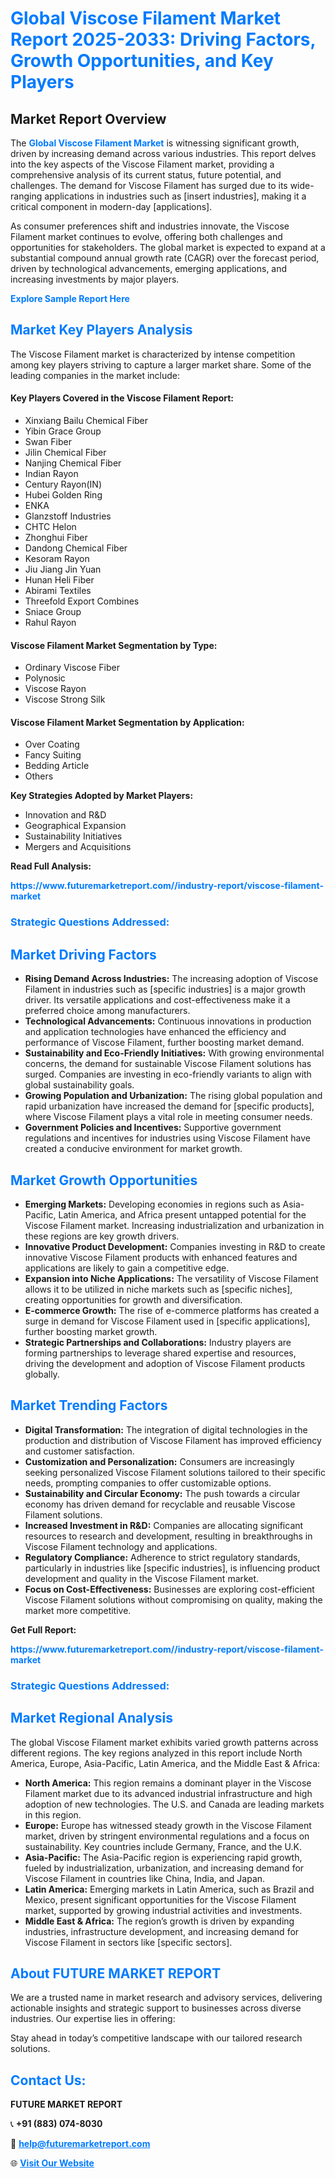 <h1 style="color: #007BFF;">Global Viscose Filament Market Report 2025-2033: Driving Factors, Growth Opportunities, and Key Players</h1>

<section id="overview">
<h2>Market Report Overview</h2>
<p>The <a href="https://www.futuremarketreport.com//industry-report/viscose-filament-market" style="color: #007BFF; text-decoration: none;"><strong>Global Viscose Filament Market</strong></a> is witnessing significant growth, driven by increasing demand across various industries. This report delves into the key aspects of the Viscose Filament market, providing a comprehensive analysis of its current status, future potential, and challenges. The demand for Viscose Filament has surged due to its wide-ranging applications in industries such as [insert industries], making it a critical component in modern-day [applications].</p>
<p>As consumer preferences shift and industries innovate, the Viscose Filament market continues to evolve, offering both challenges and opportunities for stakeholders. The global market is expected to expand at a substantial compound annual growth rate (CAGR) over the forecast period, driven by technological advancements, emerging applications, and increasing investments by major players.</p>
</section>

<section id="overview">
<p><a href="https://www.futuremarketreport.com//request-sample/reportId=88735" style="color: #007BFF; text-decoration: none;"><strong>Explore Sample Report Here</strong></a></p>
</section>

<section id="key-players">
<h2 style="color: #007BFF;">Market Key Players Analysis</h2>
<p>The Viscose Filament market is characterized by intense competition among key players striving to capture a larger market share. Some of the leading companies in the market include:</p>
<h4>Key Players Covered in the Viscose Filament Report:</h4>
<ul><li>Xinxiang Bailu Chemical Fiber</li><li>Yibin Grace Group</li><li>Swan Fiber</li><li>Jilin Chemical Fiber</li><li>Nanjing Chemical Fiber</li><li>Indian Rayon</li><li>Century Rayon(IN)</li><li>Hubei Golden Ring</li><li>ENKA</li><li>Glanzstoff Industries</li><li>CHTC Helon</li><li>Zhonghui Fiber</li><li>Dandong Chemical Fiber</li><li>Kesoram Rayon</li><li>Jiu Jiang Jin Yuan</li><li>Hunan Heli Fiber</li><li>Abirami Textiles</li><li>Threefold Export Combines</li><li>Sniace Group</li><li>Rahul Rayon</li></ul>
<h4>Viscose Filament Market Segmentation by Type:</h4>
<ul><li>Ordinary Viscose Fiber</li><li>Polynosic</li><li>Viscose Rayon</li><li>Viscose Strong Silk</li></ul>

<h4>Viscose Filament Market Segmentation by Application:</h4>
<ul><li>Over Coating</li><li>Fancy Suiting</li><li>Bedding Article</li><li>Others</li></ul>
<p><strong>Key Strategies Adopted by Market Players:</strong></p>
<ul>
<li>Innovation and R&D</li>
<li>Geographical Expansion</li>
<li>Sustainability Initiatives</li>
<li>Mergers and Acquisitions</li>
</ul>
</section>

<section>
<p><strong>Read Full Analysis: </strong></p><a href="https://www.futuremarketreport.com//industry-report/viscose-filament-market" style="color: #007BFF; text-decoration: none;"><strong>https://www.futuremarketreport.com//industry-report/viscose-filament-market</strong></a>
<h3 style="color: #007BFF;">Strategic Questions Addressed:</h3>
</section>

<section id="driving-factors">
<h2 style="color: #007BFF;">Market Driving Factors</h2>
<ul>
<li><strong>Rising Demand Across Industries:</strong> The increasing adoption of Viscose Filament in industries such as [specific industries] is a major growth driver. Its versatile applications and cost-effectiveness make it a preferred choice among manufacturers.</li>
<li><strong>Technological Advancements:</strong> Continuous innovations in production and application technologies have enhanced the efficiency and performance of Viscose Filament, further boosting market demand.</li>
<li><strong>Sustainability and Eco-Friendly Initiatives:</strong> With growing environmental concerns, the demand for sustainable Viscose Filament solutions has surged. Companies are investing in eco-friendly variants to align with global sustainability goals.</li>
<li><strong>Growing Population and Urbanization:</strong> The rising global population and rapid urbanization have increased the demand for [specific products], where Viscose Filament plays a vital role in meeting consumer needs.</li>
<li><strong>Government Policies and Incentives:</strong> Supportive government regulations and incentives for industries using Viscose Filament have created a conducive environment for market growth.</li>
</ul>
</section>

<section id="growth-opportunities">
<h2 style="color: #007BFF;">Market Growth Opportunities</h2>
<ul>
<li><strong>Emerging Markets:</strong> Developing economies in regions such as Asia-Pacific, Latin America, and Africa present untapped potential for the Viscose Filament market. Increasing industrialization and urbanization in these regions are key growth drivers.</li>
<li><strong>Innovative Product Development:</strong> Companies investing in R&D to create innovative Viscose Filament products with enhanced features and applications are likely to gain a competitive edge.</li>
<li><strong>Expansion into Niche Applications:</strong> The versatility of Viscose Filament allows it to be utilized in niche markets such as [specific niches], creating opportunities for growth and diversification.</li>
<li><strong>E-commerce Growth:</strong> The rise of e-commerce platforms has created a surge in demand for Viscose Filament used in [specific applications], further boosting market growth.</li>
<li><strong>Strategic Partnerships and Collaborations:</strong> Industry players are forming partnerships to leverage shared expertise and resources, driving the development and adoption of Viscose Filament products globally.</li>
</ul>
</section>

<section id="trending-factors">
<h2 style="color: #007BFF;">Market Trending Factors</h2>
<ul>
<li><strong>Digital Transformation:</strong> The integration of digital technologies in the production and distribution of Viscose Filament has improved efficiency and customer satisfaction.</li>
<li><strong>Customization and Personalization:</strong> Consumers are increasingly seeking personalized Viscose Filament solutions tailored to their specific needs, prompting companies to offer customizable options.</li>
<li><strong>Sustainability and Circular Economy:</strong> The push towards a circular economy has driven demand for recyclable and reusable Viscose Filament solutions.</li>
<li><strong>Increased Investment in R&D:</strong> Companies are allocating significant resources to research and development, resulting in breakthroughs in Viscose Filament technology and applications.</li>
<li><strong>Regulatory Compliance:</strong> Adherence to strict regulatory standards, particularly in industries like [specific industries], is influencing product development and quality in the Viscose Filament market.</li>
<li><strong>Focus on Cost-Effectiveness:</strong> Businesses are exploring cost-efficient Viscose Filament solutions without compromising on quality, making the market more competitive.</li>
</ul>
</section>

<section>
<p><strong>Get Full Report: </strong></p><a href="https://www.futuremarketreport.com//industry-report/viscose-filament-market" style="color: #007BFF; text-decoration: none;"><strong>https://www.futuremarketreport.com//industry-report/viscose-filament-market</strong></a>
<h3 style="color: #007BFF;">Strategic Questions Addressed:</h3>
</section>


<section id="regional-analysis">
<h2 style="color: #007BFF;">Market Regional Analysis</h2>
<p>The global Viscose Filament market exhibits varied growth patterns across different regions. The key regions analyzed in this report include North America, Europe, Asia-Pacific, Latin America, and the Middle East & Africa:</p>
<ul>
<li><strong>North America:</strong> This region remains a dominant player in the Viscose Filament market due to its advanced industrial infrastructure and high adoption of new technologies. The U.S. and Canada are leading markets in this region.</li>
<li><strong>Europe:</strong> Europe has witnessed steady growth in the Viscose Filament market, driven by stringent environmental regulations and a focus on sustainability. Key countries include Germany, France, and the U.K.</li>
<li><strong>Asia-Pacific:</strong> The Asia-Pacific region is experiencing rapid growth, fueled by industrialization, urbanization, and increasing demand for Viscose Filament in countries like China, India, and Japan.</li>
<li><strong>Latin America:</strong> Emerging markets in Latin America, such as Brazil and Mexico, present significant opportunities for the Viscose Filament market, supported by growing industrial activities and investments.</li>
<li><strong>Middle East & Africa:</strong> The region’s growth is driven by expanding industries, infrastructure development, and increasing demand for Viscose Filament in sectors like [specific sectors].</li>
</ul>
</section>

<footer>
<h2 style="color: #007BFF;">About FUTURE MARKET REPORT</h2>
<p>We are a trusted name in market research and advisory services, delivering actionable insights and strategic support to businesses across diverse industries. Our expertise lies in offering:</p>

<p>Stay ahead in today’s competitive landscape with our tailored research solutions.</p>

<h2 style="color: #007BFF;">Contact Us:</h2>
<p><strong>FUTURE MARKET REPORT</strong></p>
<p>📞 <strong>+91 (883) 074-8030</strong></p>
<p>📧 <strong><a href="mailto:help@futuremarketreport.com" style="color: #007BFF;">help@futuremarketreport.com</a></strong></p>
<p>🌐 <strong><a href="https://www.futuremarketreport.com/" style="color: #007BFF;">Visit Our Website</a></strong></p>
</footer>